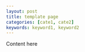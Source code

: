 ```yaml
---
layout: post
title: template page
categories: [cate1, cate2]
keywords: keyword1, keyword2
---
```


Content here
